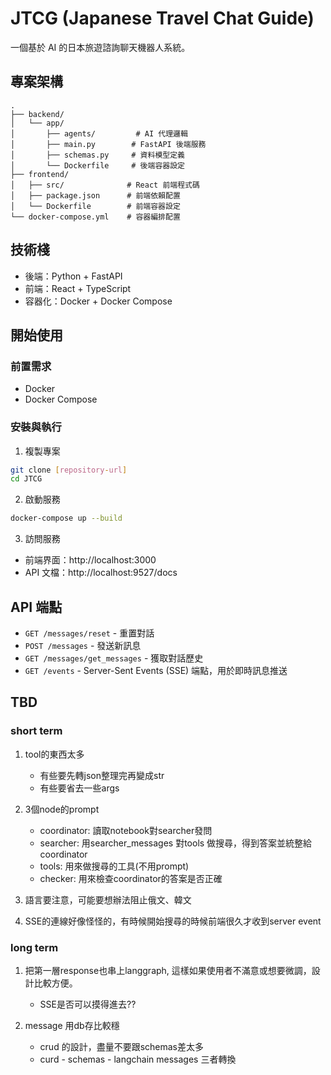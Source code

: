 # JTCG (Japanese Travel Chat Guide)

一個基於 AI 的日本旅遊諮詢聊天機器人系統。

## 專案架構

```
.
├── backend/
│   └── app/
│       ├── agents/         # AI 代理邏輯
│       ├── main.py        # FastAPI 後端服務
│       ├── schemas.py     # 資料模型定義
│       └── Dockerfile     # 後端容器設定
├── frontend/
│   ├── src/              # React 前端程式碼
│   ├── package.json      # 前端依賴配置
│   └── Dockerfile        # 前端容器設定
└── docker-compose.yml    # 容器編排配置
```

## 技術棧

- 後端：Python + FastAPI
- 前端：React + TypeScript
- 容器化：Docker + Docker Compose

## 開始使用

### 前置需求

- Docker
- Docker Compose

### 安裝與執行

1. 複製專案
```bash
git clone [repository-url]
cd JTCG
```

2. 啟動服務
```bash
docker-compose up --build
```

3. 訪問服務
- 前端界面：http://localhost:3000
- API 文檔：http://localhost:9527/docs

## API 端點

- `GET /messages/reset` - 重置對話
- `POST /messages` - 發送新訊息
- `GET /messages/get_messages` - 獲取對話歷史
- `GET /events` - Server-Sent Events (SSE) 端點，用於即時訊息推送


## TBD

### short term
1. tool的東西太多
    - 有些要先轉json整理完再變成str
    - 有些要省去一些args

2. 3個node的prompt
    - coordinator: 讀取notebook對searcher發問
    - searcher: 用searcher_messages 對tools 做搜尋，得到答案並統整給coordinator
    - tools: 用來做搜尋的工具(不用prompt)
    - checker: 用來檢查coordinator的答案是否正確

3. 語言要注意，可能要想辦法阻止俄文、韓文
4. SSE的連線好像怪怪的，有時候開始搜尋的時候前端很久才收到server event

### long term
1. 把第一層response也串上langgraph, 這樣如果使用者不滿意或想要微調，設計比較方便。
    - SSE是否可以摸得進去?? 

2. message 用db存比較穩
    - crud 的設計，盡量不要跟schemas差太多
    - curd - schemas - langchain messages 三者轉換

